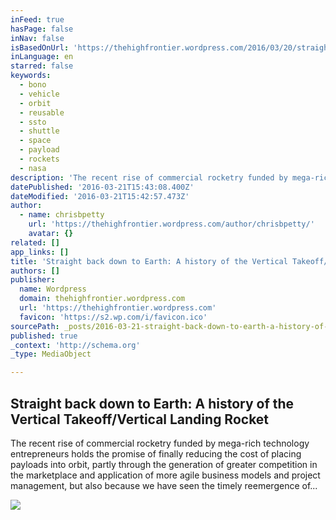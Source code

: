 ```yaml
---
inFeed: true
hasPage: false
inNav: false
isBasedOnUrl: 'https://thehighfrontier.wordpress.com/2016/03/20/straight-back-down-to-earth-a-history-of-the-vertical-takeoffvertical-landing-rocket-part-1/'
inLanguage: en
starred: false
keywords:
  - bono
  - vehicle
  - orbit
  - reusable
  - ssto
  - shuttle
  - space
  - payload
  - rockets
  - nasa
description: 'The recent rise of commercial rocketry funded by mega-rich technology entrepreneurs holds the promise of finally reducing the cost of placing payloads into orbit, partly through the generation of greater competition in the marketplace and application of more agile business models and project management, but also because we have seen the timely reemergence of...'
datePublished: '2016-03-21T15:43:08.400Z'
dateModified: '2016-03-21T15:42:57.473Z'
author:
  - name: chrisbpetty
    url: 'https://thehighfrontier.wordpress.com/author/chrisbpetty/'
    avatar: {}
related: []
app_links: []
title: 'Straight back down to Earth: A history of the Vertical Takeoff/Vertical Landing Rocket'
authors: []
publisher:
  name: Wordpress
  domain: thehighfrontier.wordpress.com
  url: 'https://thehighfrontier.wordpress.com'
  favicon: 'https://s2.wp.com/i/favicon.ico'
sourcePath: _posts/2016-03-21-straight-back-down-to-earth-a-history-of-the-vertical-takeo.md
published: true
_context: 'http://schema.org'
_type: MediaObject

---
```

<article style=""><h1>Straight back down to Earth: A history of the Vertical Takeoff/Vertical Landing Rocket</h1><p>The recent rise of commercial rocketry funded by mega-rich technology entrepreneurs holds the promise of finally reducing the cost of placing payloads into orbit, partly through the generation of greater competition in the marketplace and application of more agile business models and project management, but also because we have seen the timely reemergence of...</p><img src="https://s3-us-west-2.amazonaws.com/the-grid-img/p/7104d3503fe14dcd4f5495abf1854e4a3433a545.png" /></article>